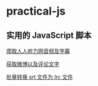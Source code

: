# practical-js

## 实用的 JavaScript 脚本

[爬取人人听力网音频及字幕](https://github.com/lewis617/practical-node/blob/master/rrting.js)

[获取微博以及评论文字](https://github.com/lewis617/practical-node/blob/master/weiboBackup.js)

[批量转换 srt 文件为 lrc 文件](https://github.com/lewis617/practical-node/blob/master/srt2lrc.js)
